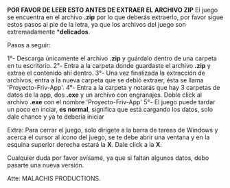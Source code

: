**POR FAVOR DE LEER ESTO ANTES DE EXTRAER EL ARCHIVO ZIP**
El juego se encuentra en el archivo **.zip** por lo que deberás extraerlo, por favor sigue estos pasos al pie de la letra,
ya que los archivos del juego son extremadamente ***delicados**.

Pasos a seguir:

1°- Descarga únicamente el archivo **.zip** y guárdalo dentro de una carpeta en tu escritorio.
2°- Entra a la carpeta donde guardaste el archivo **.zip** y extrae el contenido ahí dentro.
3°- Una vez finalizada la extracción de archivos, entra a la nueva carpeta que se debió extraer, ésta se llama 'Proyecto-Friv-App'.
4°- Entra a la carpeta y notarás que hay 3 carpetas de datos de la app, dos **.exe** y un archivo con engranajes. Doble click al archivo **.exe** con el nombre 'Proyecto-Friv-App'
5°- El juego puede tardar un poco en inciar, **es normal**, significa que está cargando los datos, solo dale chance y ya te debería iniciar

Extra: Para cerrar el juego, solo dirígete a la barra de tareas de Windows y acerca el cursor al ícono del juego, se te debe abrir una ventana y en la esquina superior derecha estará la **X**.
Dale click a la **X**.


Cualquier duda por favor avísame, ya que si faltan algunos datos, debo pasarte una nueva versión.




Atte: MALACHIS PRODUCTIONS.
